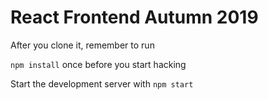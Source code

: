 # React Frontend Autumn 2019

After you clone it, remember to run

`npm install` once before you start hacking

Start the development server with `npm start`

